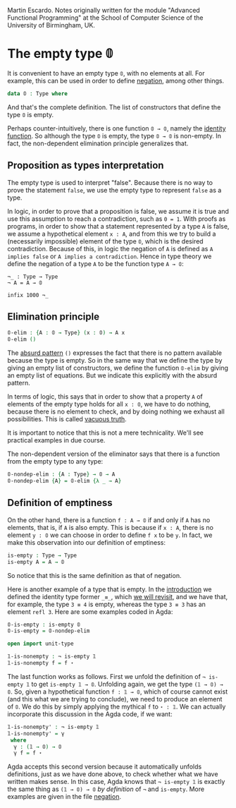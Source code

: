 
Martin Escardo.
Notes originally written for the module "Advanced Functional Programming"
at the School of Computer Science of the University of Birmingham, UK.


<!--
```agda
{-# OPTIONS --without-K --safe #-}

module empty-type where

open import general-notation
```
-->
# The empty type 𝟘

It is convenient to have an empty type `𝟘`, with no elements at all. For example, this can be used in order to define [negation](negation.lagda.md), among other things.

```agda
data 𝟘 : Type where
```
And that's the complete definition. The list of constructors that define the type `𝟘` is empty.

Perhaps counter-intuitively, there is one function `𝟘 → 𝟘`, namely the [identity function](products.lagda.md). So although the type `𝟘` is empty, the type `𝟘 → 𝟘` is non-empty. In fact, the non-dependent elimination principle generalizes that.

## Proposition as types interpretation

The empty type is used to interpret "false". Because there is no way to prove the statement `false`, we use the empty type to represent `false` as a type.

In logic, in order to prove that a proposition is false, we assume it is true and use this assumption to reach a contradiction, such as `0 = 1`. With proofs as programs, in order to show that a statement represented by a type `A` is false, we assume a hypothetical element `x : A`, and from this we try to build a (necessarily impossible) element of the type `𝟘`, which is the desired contradiction. Because of this, in logic the negation of `A` is defined as `A implies false` or `A implies a contradiction`. Hence in type theory we define the negation of a type `A` to be the function type `A → 𝟘`:
```
¬_ : Type → Type
¬ A = A → 𝟘

infix 1000 ¬_
```


## Elimination principle

```agda
𝟘-elim : {A : 𝟘 → Type} (x : 𝟘) → A x
𝟘-elim ()
```
The [absurd pattern](https://agda.readthedocs.io/en/latest/language/function-definitions.html#absurd-patterns) `()`
expresses the fact that there is no pattern available because the type is empty. So in the same way that we define the type by giving an empty list of constructors, we define the function `𝟘-elim` by giving an empty list of equations. But we indicate this explicitly with the absurd pattern.

In terms of logic, this says that in order to show that a property `A` of elements of the empty type holds for all `x : 𝟘`, we have to do nothing, because there is no element to check, and by doing nothing we exhaust all possibilities. This is called [vacuous truth](https://en.wikipedia.org/wiki/Vacuous_truth).

It is important to notice that this is not a mere technicality. We'll see practical examples in due course.

The non-dependent version of the eliminator says that there is a function from the empty type to any type:
```agda
𝟘-nondep-elim : {A : Type} → 𝟘 → A
𝟘-nondep-elim {A} = 𝟘-elim {λ _ → A}
```

## Definition of emptiness

On the other hand, there is a function `f : A → 𝟘` if and only if `A`
has no elements, that is, if `A` is also empty. This is because if
`x : A`, there is no element `y : 𝟘` we can choose
in order to define `f x` to be `y`. In fact, we make this observation into our
definition of emptiness:
```agda
is-empty : Type → Type
is-empty A = A → 𝟘
```
So notice that this is the same definition as that of negation.

Here is another example of a type that is empty. In the [introduction](introduction.lagda.md) we defined the identity type former `_≡_`, which [we will revisit](identity-type.lagda.md), and we have that, for example, the type `3 ≡ 4` is empty, whereas the type `3 ≡ 3` has an element `refl 3`. Here are some examples coded in Agda:
```agda
𝟘-is-empty : is-empty 𝟘
𝟘-is-empty = 𝟘-nondep-elim

open import unit-type

𝟙-is-nonempty : ¬ is-empty 𝟙
𝟙-is-nonempty f = f ⋆
```

The last function works as follows. First we unfold the definition of `¬ is-empty 𝟙` to get `is-empty 𝟙 → 𝟘`. Unfolding again, we get the type `(𝟙 → 𝟘) → 𝟘`. So, given a hypothetical function `f : 𝟙 → 𝟘`, which of course cannot exist (and this what we are trying to conclude), we need to produce an element of `𝟘`. We do this by simply applying the mythical `f` to `⋆ : 𝟙`. We can actually incorporate this discussion in the Agda code, if we want:
```agda
𝟙-is-nonempty' : ¬ is-empty 𝟙
𝟙-is-nonempty' = γ
 where
  γ : (𝟙 → 𝟘) → 𝟘
  γ f = f ⋆
```
Agda accepts this second version because it automatically unfolds definitions, just as we have done above, to check whether what we have written makes sense. In this case, Agda knows that `¬ is-empty 𝟙` is exactly the same thing as `(𝟙 → 𝟘) → 𝟘` *by definition* of `¬` and `is-empty`. More examples are given in the file [negation](negation.lagda.md).
